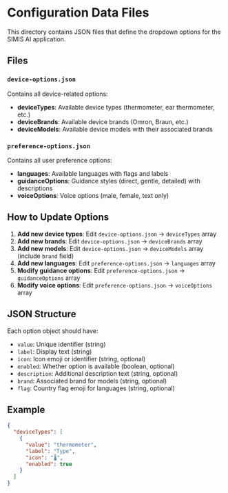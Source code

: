 # Configuration Data Files

This directory contains JSON files that define the dropdown options for the SIMIS AI application.

## Files

### `device-options.json`
Contains all device-related options:
- **deviceTypes**: Available device types (thermometer, ear thermometer, etc.)
- **deviceBrands**: Available device brands (Omron, Braun, etc.)
- **deviceModels**: Available device models with their associated brands

### `preference-options.json`
Contains all user preference options:
- **languages**: Available languages with flags and labels
- **guidanceOptions**: Guidance styles (direct, gentle, detailed) with descriptions
- **voiceOptions**: Voice options (male, female, text only)

## How to Update Options

1. **Add new device types**: Edit `device-options.json` → `deviceTypes` array
2. **Add new brands**: Edit `device-options.json` → `deviceBrands` array
3. **Add new models**: Edit `device-options.json` → `deviceModels` array (include `brand` field)
4. **Add new languages**: Edit `preference-options.json` → `languages` array
5. **Modify guidance options**: Edit `preference-options.json` → `guidanceOptions` array
6. **Modify voice options**: Edit `preference-options.json` → `voiceOptions` array

## JSON Structure

Each option object should have:
- `value`: Unique identifier (string)
- `label`: Display text (string)
- `icon`: Icon emoji or identifier (string, optional)
- `enabled`: Whether option is available (boolean, optional)
- `description`: Additional description text (string, optional)
- `brand`: Associated brand for models (string, optional)
- `flag`: Country flag emoji for languages (string, optional)

## Example

```json
{
  "deviceTypes": [
    {
      "value": "thermometer",
      "label": "Type",
      "icon": "🌡️",
      "enabled": true
    }
  ]
}
```
